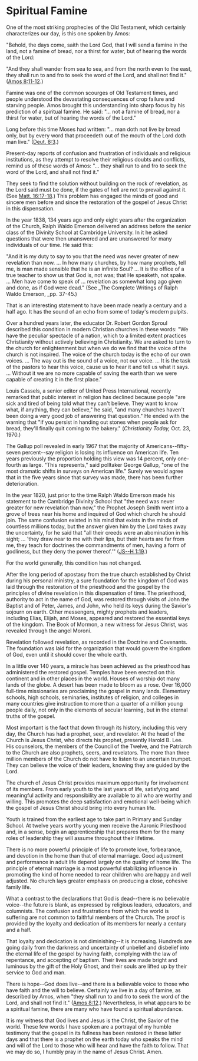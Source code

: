 # Spiritual Famine

One of the most striking prophecies of the Old Testament, which certainly
characterizes our day, is this one spoken by Amos:

"Behold, the days come, saith the Lord God, that I will send a famine in the
land, not a famine of bread, nor a thirst for water, but of hearing the words
of the Lord:

"And they shall wander from sea to sea, and from the north even to the east,
they shall run to and fro to seek the word of the Lord, and shall not find
it." ([Amos
8:11-12](https://www.lds.org/scriptures/ot/amos/8.11-12?lang=eng#10).)

Famine was one of the common scourges of Old Testament times, and people
understood the devastating consequences of crop failure and starving people.
Amos brought this understanding into sharp focus by his prediction of a
spiritual famine. He said: "... not a famine of bread, nor a thirst for water,
but of hearing the words of the Lord."

Long before this time Moses had written: "... man doth not live by bread only,
but by every word that proceedeth out of the mouth of the Lord doth man live."
([Deut. 8:3](https://www.lds.org/scriptures/ot/deut/8.3?lang=eng#2).)

Present-day reports of confusion and frustration of individuals and religious
institutions, as they attempt to resolve their religious doubts and conflicts,
remind us of these words of Amos: "... they shall run to and fro to seek the
word of the Lord, and shall not find it."

They seek to find the solution without building on the rock of revelation, as
the Lord said must be done, if the gates of hell are not to prevail against
it. (See [Matt.
16:17-18](https://www.lds.org/scriptures/nt/matt/16.17-18?lang=eng#16).) This
problem has engaged the minds of good and sincere men before and since the
restoration of the gospel of Jesus Christ in this dispensation.

In the year 1838, 134 years ago and only eight years after the organization of
the Church, Ralph Waldo Emerson delivered an address before the senior class
of the Divinity School at Cambridge University. In it he asked questions that
were then unanswered and are unanswered for many individuals of our time. He
said this:

"And it is my duty to say to you that the need was never greater of new
revelation than now. ... In how many churches, by how many prophets, tell me, is
man made sensible that he is an infinite Soul? ... It is the office of a true
teacher to show us that God is, not was; that He speaketh, not spake. ... Men
have come to speak of ... revelation as somewhat long ago given and done, as if
God were dead." (See _The Complete Writings of Ralph Waldo Emerson, _pp.
37-45.)

That is an interesting statement to have been made nearly a century and a half
ago. It has the sound of an echo from some of today's modern pulpits.

Over a hundred years later, the educator Dr. Robert Gordon Sproul described
this condition in modern Christian churches in these words: "We have the
peculiar spectacle of a nation, which to a limited extent practices
Christianity without actively believing in Christianity. We are asked to turn
to the church for enlightenment but when we do we find that the voice of the
church is not inspired. The voice of the church today is the echo of our own
voices. ... The way out is the sound of a voice, not our voice. ... It is the task
of the pastors to hear this voice, cause us to hear it and tell us what it
says. ... Without it we are no more capable of saving the earth than we were
capable of creating it in the first place."

Louis Cassels, a senior editor of United Press International, recently
remarked that public interest in religion has declined because people "are
sick and tired of being told what they can't believe. They want to know what,
if anything, they can believe," he said, "and many churches haven't been doing
a very good job of answering that question." He ended with the warning that
"if you persist in handing out stones when people ask for bread, they'll
finally quit coming to the bakery." (_Christianity Today,_ Oct. 23, 1970.)

The Gallup poll revealed in early 1967 that the majority of Americans--fifty-
seven percent--say religion is losing its influence on American life. Ten
years previously the proportion holding this view was 14 percent, only one-
fourth as large. "This represents," said polltaker George Gallup, "one of the
most dramatic shifts in surveys on American life." Surely we would agree that
in the five years since that survey was made, there has been further
deterioration.

In the year 1820, just prior to the time Ralph Waldo Emerson made his
statement to the Cambridge Divinity School that "the need was never greater
for new revelation than now," the Prophet Joseph Smith went into a grove of
trees near his home and inquired of God which church he should join. The same
confusion existed in his mind that exists in the minds of countless millions
today, but the answer given him by the Lord takes away the uncertainty, for he
said that "all their creeds were an abomination in his sight; ... 'they draw
near to me with their lips, but their hearts are far from me, they teach for
doctrines the commandments of men, having a form of godliness, but they deny
the power thereof.'" ([JS--H
1:19](https://www.lds.org/scriptures/pgp/js-h/1.19?lang=eng#18).)

For the world generally, this condition has not changed.

After the long period of apostasy from the true church established by Christ
during his personal ministry, a sure foundation for the kingdom of God was
laid through the restoration of the priesthood and the gospel by the
principles of divine revelation in this dispensation of time. The priesthood,
authority to act in the name of God, was restored through visits of John the
Baptist and of Peter, James, and John, who held its keys during the Savior's
sojourn on earth. Other messengers, mighty prophets and leaders, including
Elias, Elijah, and Moses, appeared and restored the essential keys of the
kingdom. The Book of Mormon, a new witness for Jesus Christ, was revealed
through the angel Moroni.

Revelation followed revelation, as recorded in the Doctrine and Covenants. The
foundation was laid for the organization that would govern the kingdom of God,
even until it should cover the whole earth.

In a little over 140 years, a miracle has been achieved as the priesthood has
administered the restored gospel. Temples have been erected on this continent
and in other places in the world. Houses of worship dot many lands of the
globe. A desert has been made to bloom as a rose. Over 16,000 full-time
missionaries are proclaiming the gospel in many lands. Elementary schools,
high schools, seminaries, institutes of religion, and colleges in many
countries give instruction to more than a quarter of a million young people
daily, not only in the elements of secular learning, but in the eternal truths
of the gospel.

Most important is the fact that down through its history, including this very
day, the Church has had a prophet, seer, and revelator. At the head of the
Church is Jesus Christ, who directs his prophet, presently Harold B. Lee. His
counselors, the members of the Council of the Twelve, and the Patriarch to the
Church are also prophets, seers, and revelators. The more than three million
members of the Church do not have to listen to an uncertain trumpet. They can
believe the voice of their leaders, knowing they are guided by the Lord.

The church of Jesus Christ provides maximum opportunity for involvement of its
members. From early youth to the last years of life, satisfying and meaningful
activity and responsibility are available to all who are worthy and willing.
This promotes the deep satisfaction and emotional well-being which the gospel
of Jesus Christ should bring into every human life.

Youth is trained from the earliest age to take part in Primary and Sunday
School. At twelve years worthy young men receive the Aaronic Priesthood and,
in a sense, begin an apprenticeship that prepares them for the many roles of
leadership they will assume throughout their lifetime.

There is no more powerful principle of life to promote love, forbearance, and
devotion in the home than that of eternal marriage. Good adjustment and
performance in adult life depend largely on the quality of home life. The
principle of eternal marriage is a most powerful stabilizing influence in
promoting the kind of home needed to rear children who are happy and well
adjusted. No church lays greater emphasis on producing a close, cohesive
family life.

What a contrast to the declarations that God is dead--there is no believable
voice--the future is blank, as expressed by religious leaders, educators, and
columnists. The confusion and frustrations from which the world is suffering
are not common to faithful members of the Church. The proof is provided by the
loyalty and dedication of its members for nearly a century and a half.

That loyalty and dedication is not diminishing--it is increasing. Hundreds are
going daily from the darkness and uncertainty of unbelief and disbelief into
the eternal life of the gospel by having faith, complying with the law of
repentance, and accepting of baptism. Their lives are made bright and luminous
by the gift of the Holy Ghost, and their souls are lifted up by their service
to God and man.

There is hope--God does live--and there is a believable voice to those who
have faith and the will to believe. Certainly we live in a day of famine, as
described by Amos, when "they shall run to and fro to seek the word of the
Lord, and shall not find it." ([Amos
8:12](https://www.lds.org/scriptures/ot/amos/8.12?lang=eng#11).) Nevertheless,
in what appears to be a spiritual famine, there are many who have found a
spiritual abundance.

It is my witness that God lives and Jesus is the Christ, the Savior of the
world. These few words I have spoken are a portrayal of my humble testimony
that the gospel in its fullness has been restored in these latter days and
that there is a prophet on the earth today who speaks the mind and will of the
Lord to those who will hear and have the faith to follow. That we may do so, I
humbly pray in the name of Jesus Christ. Amen.

